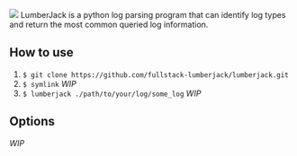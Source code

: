![](https://www.pngfind.com/pngs/m/204-2049920_lumberjack-logo-knotts-berry-farm-hd-png-download.png)
LumberJack is a python log parsing program that can identify log types and return the most common queried log information. 

## How to use
1. `$ git clone https://github.com/fullstack-lumberjack/lumberjack.git`
2. `$ symlink` *WIP*
3. `$ lumberjack ./path/to/your/log/some_log` *WIP*

## Options
*WIP*

